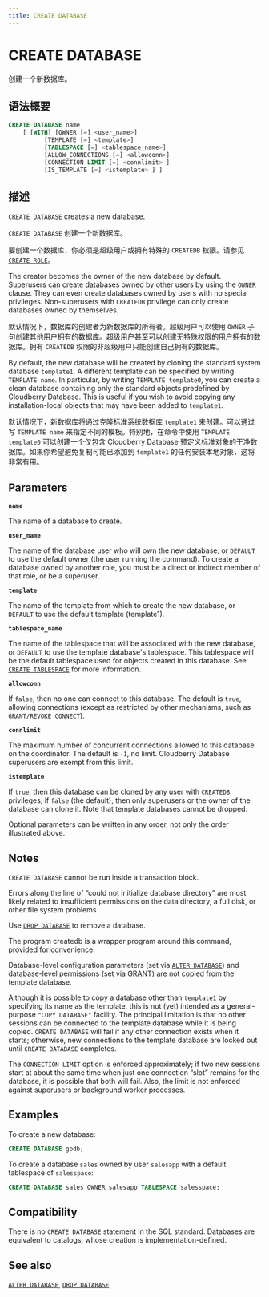 ```yaml
---
title: CREATE DATABASE
---
```


# CREATE DATABASE

创建一个新数据库。

## 语法概要

```sql
CREATE DATABASE name
    [ [WITH] [OWNER [=] <user_name>]
          [TEMPLATE [=] <template>]
          [TABLESPACE [=] <tablespace_name>]
          [ALLOW_CONNECTIONS [=] <allowconn>]
          [CONNECTION LIMIT [=] <connlimit> ]
          [IS_TEMPLATE [=] <istemplate> ] ]
```

## 描述

`CREATE DATABASE` creates a new database.

`CREATE DATABASE` 创建一个新数据库。

要创建一个数据库，你必须是超级用户或拥有特殊的 `CREATEDB` 权限。请参见 [`CREATE ROLE`](https://github.com/cloudberrydb/cloudberrydb-site/blob/cbdb-doc-validation/docs/sql-stmts/sql-stmt-create-role.md)。

The creator becomes the owner of the new database by default. Superusers can create databases owned by other users by using the `OWNER` clause. They can even create databases owned by users with no special privileges. Non-superusers with `CREATEDB` privilege can only create databases owned by themselves.

默认情况下，数据库的创建者为新数据库的所有者。超级用户可以使用 `OWNER` 子句创建其他用户拥有的数据库。超级用户甚至可以创建无特殊权限的用户拥有的数据库。拥有 `CREATEDB` 权限的非超级用户只能创建自己拥有的数据库。

By default, the new database will be created by cloning the standard system database `template1`. A different template can be specified by writing `TEMPLATE name`. In particular, by writing `TEMPLATE template0`, you can create a clean database containing only the standard objects predefined by Cloudberry Database. This is useful if you wish to avoid copying any installation-local objects that may have been added to `template1`.

默认情况下，新数据库将通过克隆标准系统数据库 `template1` 来创建。可以通过写 `TEMPLATE name` 来指定不同的模板。特别地，在命令中使用 `TEMPLATE template0` 可以创建一个仅包含 Cloudberry Database 预定义标准对象的干净数据库。如果你希望避免复制可能已添加到 `template1` 的任何安装本地对象，这将非常有用。

## Parameters

**`name`**

The name of a database to create.

**`user_name`**

The name of the database user who will own the new database, or `DEFAULT` to use the default owner (the user running the command). To create a database owned by another role, you must be a direct or indirect member of that role, or be a superuser.

**`template`**

The name of the template from which to create the new database, or `DEFAULT` to use the default template (template1).

**`tablespace_name`**

The name of the tablespace that will be associated with the new database, or `DEFAULT` to use the template database's tablespace. This tablespace will be the default tablespace used for objects created in this database. See [`CREATE TABLESPACE`](/docs/sql-stmts/sql-stmt-create-tablespace.md) for more information.

**`allowconn`**

If `false`, then no one can connect to this database. The default is `true`, allowing connections (except as restricted by other mechanisms, such as `GRANT/REVOKE CONNECT`).

**`connlimit`**

The maximum number of concurrent connections allowed to this database on the coordinator. The default is `-1`, no limit. Cloudberry Database superusers are exempt from this limit.

**`istemplate`**

If `true`, then this database can be cloned by any user with `CREATEDB` privileges; if `false` (the default), then only superusers or the owner of the database can clone it. Note that template databases cannot be dropped.

Optional parameters can be written in any order, not only the order illustrated above.

## Notes

`CREATE DATABASE` cannot be run inside a transaction block.

Errors along the line of “could not initialize database directory” are most likely related to insufficient permissions on the data directory, a full disk, or other file system problems.

Use [`DROP DATABASE`](/docs/sql-stmts/sql-stmt-drop-database.md) to remove a database.

The program createdb is a wrapper program around this command, provided for convenience.

Database-level configuration parameters (set via [`ALTER DATABASE`](/docs/sql-stmts/sql-stmt-alter-database.md)) and database-level permissions (set via [GRANT](https://github.com/cloudberrydb/cloudberrydb-site/blob/cbdb-doc-validation/docs/sql-stmts/sql-stmt-grant.md)) are not copied from the template database.

Although it is possible to copy a database other than `template1` by specifying its name as the template, this is not (yet) intended as a general-purpose `"COPY DATABASE"` facility. The principal limitation is that no other sessions can be connected to the template database while it is being copied. `CREATE DATABASE` will fail if any other connection exists when it starts; otherwise, new connections to the template database are locked out until `CREATE DATABASE` completes.

The `CONNECTION LIMIT` option is enforced approximately; if two new sessions start at about the same time when just one connection “slot” remains for the database, it is possible that both will fail. Also, the limit is not enforced against superusers or background worker processes.

## Examples

To create a new database:

```sql
CREATE DATABASE gpdb;
```

To create a database `sales` owned by user `salesapp` with a default tablespace of `salesspace`:

```sql
CREATE DATABASE sales OWNER salesapp TABLESPACE salesspace;
```

## Compatibility

There is no `CREATE DATABASE` statement in the SQL standard. Databases are equivalent to catalogs, whose creation is implementation-defined.

## See also

[`ALTER DATABASE`](/docs/sql-stmts/sql-stmt-alter-database.md), [`DROP DATABASE`](/docs/sql-stmts/sql-stmt-drop-database.md)

